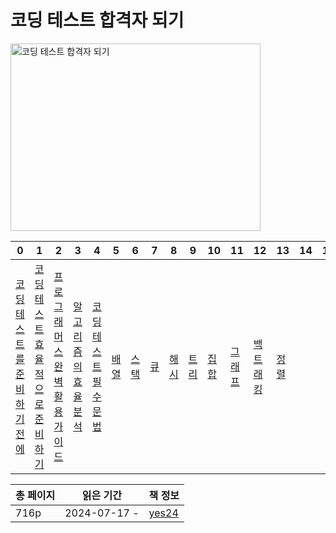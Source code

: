 # 코딩 테스트 합격자 되기

<img src="코딩-테스트-합격자-되기-자바스크립트-편.png" alt="코딩 테스트 합격자 되기" width="400" height="300"/>

| 0                                     | 1                                         | 2                                       | 3                             | 4                             | 5           | 6           | 7         | 8           | 9           | 10          | 11            | 12              | 13       | 14 | 15 | 16 |
|---------------------------------------|-------------------------------------------|-----------------------------------------|-------------------------------|-------------------------------|-------------|-------------|-----------|-------------|-------------|-------------|---------------|-----------------|----------|----|----|----|
| [코딩 테스트를 준비하기 전에](코딩-테스트를-준비하기-전에.md) | [코딩 테스트 효율적으로 준비하기](코딩-테스트-효율적으로-준비하기.md) | [프로그래머스 완벽 활용 가이드](프로그래머스-완벽-활용-가이드.md) | [알고리즘의 효율 분석](알고리즘의-효율-분석.md) | [코딩테스트 필수 문법](코딩테스트-필수-문법.md) | [배열](배열.md) | [스택](스택.md) | [큐](큐.md) | [해시](해시.md) | [트리](트리.md) | [집합](집합.md) | [그래프](그래프.md) | [백트래킹](백트래킹.md) | [정렬](정렬.md) |    |    |    |

| 총 페이지 | 읽은 기간        | 책 정보                                                   |
|-------|--------------|--------------------------------------------------------|
| 716p  | 2024-07-17 - | [yes24](https://www.yes24.com/Product/Goods/128182419) |